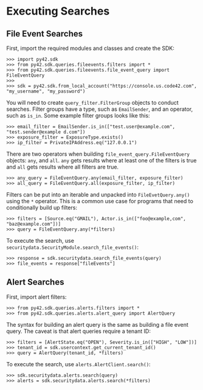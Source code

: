 # Executing Searches

## File Event Searches

First, import the required modules and classes and create the SDK:

    >>> import py42.sdk
    >>> from py42.sdk.queries.fileevents.filters import *
    >>> from py42.sdk.queries.fileevents.file_event_query import FileEventQuery
    >>>
    >>> sdk = py42.sdk.from_local_account("https://console.us.code42.com", "my_username", "my_password")

You will need to create `query_filter.FilterGroup` objects to conduct searches. Filter groups have a type,
such as `EmailSender`, and an operator, such as `is_in`. Some example filter groups looks like this:

    >>> email_filter = EmailSender.is_in(["test.user@example.com", "test.sender@example d.com"])
    >>> exposure_filter = ExposureType.exists()
    >>> ip_filter = PrivateIPAddress.eq("127.0.0.1")

There are two operators when building `file_event_query.FileEventQuery` objects: `any`, and `all`.
`any` gets results where at least one of the filters is true and `all` gets results where all filters are true.

    >>> any_query = FileEventQuery.any(email_filter, exposure_filter)
    >>> all_query = FileEventQuery.all(exposure_filter, ip_filter)

Filters can be put into an iterable and unpacked into `FileEvetQuery.any()` using the `*` operator. This is a common
use case for programs that need to conditionally build up filters:

    >>> filters = [Source.eq("GMAIL"), Actor.is_in(["foo@example,com", "baz@example.com"])]
    >>> query = FileEventQuery.any(*filters)

To execute the search, use `securitydata.SecurityModule.search_file_events()`:

    >>> response = sdk.securitydata.search_file_events(query)
    >>> file_events = response["fileEvents"]

## Alert Searches

First, import alert filters:

    >>> from py42.sdk.queries.alerts.filters import *
    >>> from py42.sdk.queries.alerts.alert_query import AlertQuery

The syntax for building an alert query is the same as building a file event query. The caveat is
that alert queries require a tenant ID:

    >>> filters = [AlertState.eq("OPEN"), Severity.is_in(["HIGH", "LOW"])]
    >>> tenant_id = sdk.usercontext.get_current_tenant_id()
    >>> query = AlertQuery(tenant_id, *filters)

To execute the search, use `alerts.AlertClient.search()`:

    >>> sdk.securitydata.alerts.search(query)
    >>> alerts = sdk.securitydata.alerts.search(*filters)
